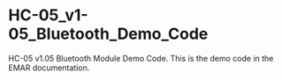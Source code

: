 # HC-05_v1-05_Bluetooth_Demo_Code
HC-05 v1.05 Bluetooth Module Demo Code. This is the demo code in the EMAR documentation.
